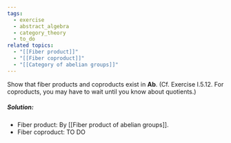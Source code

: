```yaml
---
tags:
  - exercise
  - abstract_algebra
  - category_theory
  - to_do
related topics:
  - "[[Fiber product]]"
  - "[[Fiber coproduct]]"
  - "[[Category of abelian groups]]"
---
```

Show that fiber products and coproducts exist in $\mathbf{Ab}$. (Cf. Exercise I.5.12. For
coproducts, you may have to wait until you know about quotients.)
##### Solution:
- Fiber product:
	By [[Fiber product of abelian groups]].
- Fiber coproduct:
	TO DO